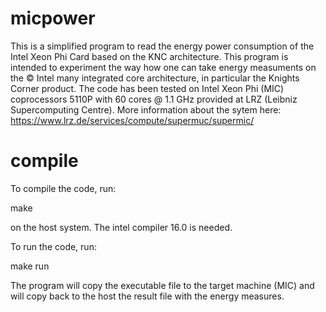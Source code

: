 # micpower
This is a simplified program to read the energy power consumption of the Intel Xeon Phi Card based on the KNC architecture.
This program is intended to experiment the way how one can take energy measuments on the © Intel many integrated core architecture, in particular the Knights Corner product.
The code has been tested on Intel Xeon Phi (MIC) coprocessors 5110P with 60 cores @ 1.1 GHz provided
at LRZ (Leibniz Supercomputing Centre). More information about the sytem here: https://www.lrz.de/services/compute/supermuc/supermic/

# compile
To compile the code, run: 

make

on the host system. The intel compiler 16.0 is needed.

To run the code, run:

make run

The program will copy the executable file to the target machine (MIC) and will copy back
to the host the result file with the energy measures.

